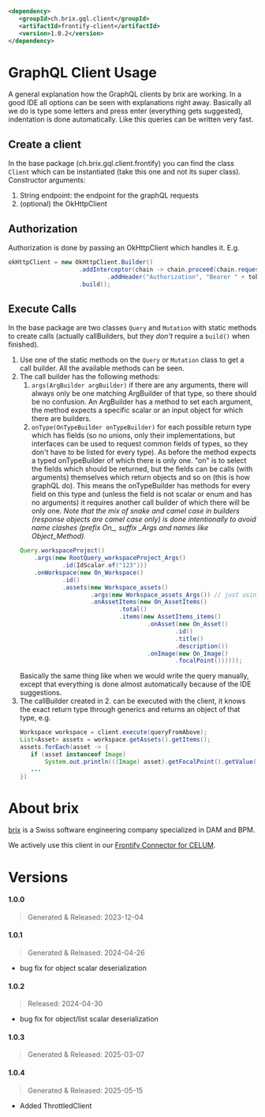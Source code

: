 ```xml
<dependency>
   <groupId>ch.brix.gql.client</groupId>
   <artifactId>frontify-client</artifactId>
   <version>1.0.2</version>
</dependency>
```

# GraphQL Client Usage

A general explanation how the GraphQL clients by brix are working. In a good IDE all options can be seen with explanations right away. Basically all we do is type some letters and press enter (everything gets suggested), indentation is done automatically. Like this queries can be written very fast.

## Create a client

In the base package (ch.brix.gql.client.frontify) you can find the class `Client` which can be instantiated (take this one and not its super class). Constructor arguments:

1. String endpoint: the endpoint for the graphQL requests
2. (optional) the OkHttpClient

## Authorization

Authorization is done by passing an OkHttpClient which handles it. E.g.

```java
okHttpClient = new OkHttpClient.Builder()
                    .addInterceptor(chain -> chain.proceed(chain.request().newBuilder()
                            .addHeader("Authorization", "Bearer " + token).build()))
                    .build();
```

## Execute Calls

In the base package are two classes `Query` and `Mutation` with static methods to create calls (actually callBuilders, but they *don't* require a `build()` when finished).

1. Use one of the static methods on the `Query` or `Mutation` class to get a call builder. All the available methods can be seen.
2. The call builder has the following methods:
    1. `args(ArgBuilder argBuilder)` if there are any arguments, there will always only be one matching ArgBuilder of that type, so there should be no confusion. An ArgBuilder has a method to set each argument, the method expects a specific scalar or an input object for which there are builders.
    2. `onType(OnTypeBuilder onTypeBuilder)` for each possible return type which has fields (so no unions, only their implementations, but interfaces can be used to request common fields of types, so they don't have to be listed for every type). As before the method expects a typed onTypeBuilder of which there is only one. 
    "on" is to select the fields which should be returned, but the fields can be calls (with arguments) themselves which return objects and so on (this is how graphQL do). This means the onTypeBuilder has methods for every field on this type and (unless the field is not scalar or enum and has no arguments) it requires another call builder of which there will be only one. *Note that the mix of snake and camel case in builders (response objects are camel case only) is done intentionally to avoid name clashes (prefix On_, suffix _Args and names like Object_Method).*
    ```java
    Query.workspaceProject()
        .args(new RootQuery_workspaceProject_Args()
                .id(IdScalar.of("123")))
        .onWorkspace(new On_Workspace()
                .id()
                .assets(new Workspace_assets()
                        .args(new Workspace_assets_Args()) // just using default arg values
                        .onAssetItems(new On_AssetItems()
                                .total()
                                .items(new AssetItems_items()
                                        .onAsset(new On_Asset()
                                                .id()
                                                .title()
                                                .description())
                                        .onImage(new On_Image()
                                                .focalPoint())))));
    ```
    Basically the same thing like when we would write the query manually, except that everything is done almost automatically because of the IDE suggestions.
3. The callBuilder created in 2. can be executed with the client, it knows the exact return type through generics and returns an object of that type, e.g.
    ```java
   Workspace workspace = client.execute(queryFromAbove);
   List<Asset> assets = workspace.getAssets().getItems();
   assets.forEach(asset -> {
       if (asset instanceof Image)
           System.out.println(((Image) asset).getFocalPoint().getValue());
       ...
   })
    ```
   
# About brix

[brix](https://www.brix.ch/) is a Swiss software engineering company specialized in DAM and BPM.

We actively use this client in our [Frontify Connector for CELUM](https://www.brix.ch/en/extensions/frontify-connect).

# Versions

#### 1.0.0
> Generated & Released: 2023-12-04

#### 1.0.1
> Generated & Released: 2024-04-26

- bug fix for object scalar deserialization

#### 1.0.2
> Released: 2024-04-30

- bug fix for object/list scalar deserialization

#### 1.0.3
> Generated & Released: 2025-03-07

#### 1.0.4

> Generated & Released: 2025-05-15

- Added ThrottledClient